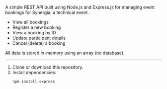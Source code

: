 

A simple REST API built using Node.js and Express.js for managing event bookings for Synergia, a technical event.


- View all bookings
- Register a new booking
- View a booking by ID
- Update participant details
- Cancel (delete) a booking

All data is stored in-memory using an array (no database).

---


1. Clone or download this repository.
2. Install dependencies:
   ```bash
   npm install express
